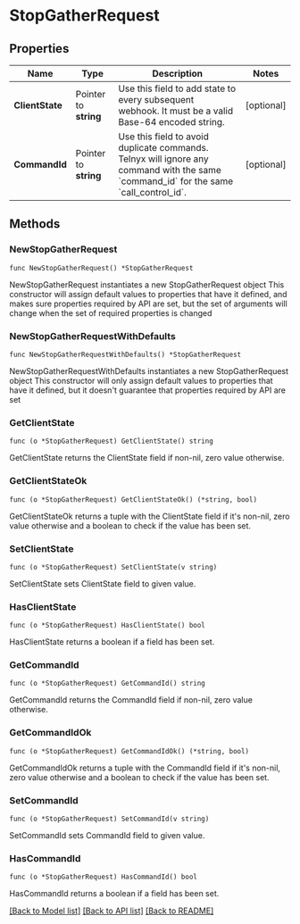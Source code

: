 # StopGatherRequest

## Properties

Name | Type | Description | Notes
------------ | ------------- | ------------- | -------------
**ClientState** | Pointer to **string** | Use this field to add state to every subsequent webhook. It must be a valid Base-64 encoded string. | [optional] 
**CommandId** | Pointer to **string** | Use this field to avoid duplicate commands. Telnyx will ignore any command with the same &#x60;command_id&#x60; for the same &#x60;call_control_id&#x60;. | [optional] 

## Methods

### NewStopGatherRequest

`func NewStopGatherRequest() *StopGatherRequest`

NewStopGatherRequest instantiates a new StopGatherRequest object
This constructor will assign default values to properties that have it defined,
and makes sure properties required by API are set, but the set of arguments
will change when the set of required properties is changed

### NewStopGatherRequestWithDefaults

`func NewStopGatherRequestWithDefaults() *StopGatherRequest`

NewStopGatherRequestWithDefaults instantiates a new StopGatherRequest object
This constructor will only assign default values to properties that have it defined,
but it doesn't guarantee that properties required by API are set

### GetClientState

`func (o *StopGatherRequest) GetClientState() string`

GetClientState returns the ClientState field if non-nil, zero value otherwise.

### GetClientStateOk

`func (o *StopGatherRequest) GetClientStateOk() (*string, bool)`

GetClientStateOk returns a tuple with the ClientState field if it's non-nil, zero value otherwise
and a boolean to check if the value has been set.

### SetClientState

`func (o *StopGatherRequest) SetClientState(v string)`

SetClientState sets ClientState field to given value.

### HasClientState

`func (o *StopGatherRequest) HasClientState() bool`

HasClientState returns a boolean if a field has been set.

### GetCommandId

`func (o *StopGatherRequest) GetCommandId() string`

GetCommandId returns the CommandId field if non-nil, zero value otherwise.

### GetCommandIdOk

`func (o *StopGatherRequest) GetCommandIdOk() (*string, bool)`

GetCommandIdOk returns a tuple with the CommandId field if it's non-nil, zero value otherwise
and a boolean to check if the value has been set.

### SetCommandId

`func (o *StopGatherRequest) SetCommandId(v string)`

SetCommandId sets CommandId field to given value.

### HasCommandId

`func (o *StopGatherRequest) HasCommandId() bool`

HasCommandId returns a boolean if a field has been set.


[[Back to Model list]](../README.md#documentation-for-models) [[Back to API list]](../README.md#documentation-for-api-endpoints) [[Back to README]](../README.md)


